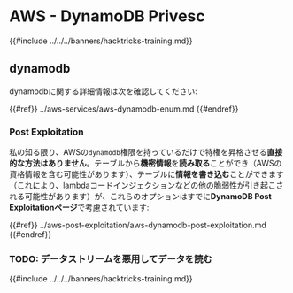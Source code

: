 # AWS - DynamoDB Privesc

{{#include ../../../banners/hacktricks-training.md}}

## dynamodb

dynamodbに関する詳細情報は次を確認してください:

{{#ref}}
../aws-services/aws-dynamodb-enum.md
{{#endref}}

### Post Exploitation

私の知る限り、AWSの`dynamodb`権限を持っているだけで特権を昇格させる**直接的な方法はありません**。テーブルから**機密情報**を**読み取る**ことができ（AWSの資格情報を含む可能性があります）、テーブルに**情報を書き込む**ことができます（これにより、lambdaコードインジェクションなどの他の脆弱性が引き起こされる可能性があります）が、これらのオプションはすでに**DynamoDB Post Exploitationページ**で考慮されています:

{{#ref}}
../aws-post-exploitation/aws-dynamodb-post-exploitation.md
{{#endref}}

### TODO: データストリームを悪用してデータを読む

{{#include ../../../banners/hacktricks-training.md}}
